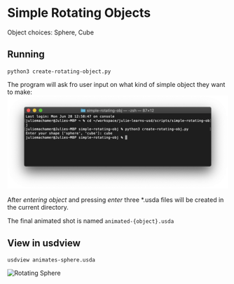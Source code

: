 # Simple Rotating Objects 

Object choices: Sphere, Cube

## Running 
```
python3 create-rotating-object.py
```
The program will ask fro user input on what kind of simple object they want to make: 
![User Input](/images/creatCube.png "SDL4PongPlaying")

After *entering object* and pressing *enter* three *.usda files will be created in the current directory. 

The final animated shot is named `animated-{object}.usda`

## View in usdview

```
usdview animates-sphere.usda 
```

![Rotating Sphere](/images/rotating-sphere.gif "RotatingSphere")